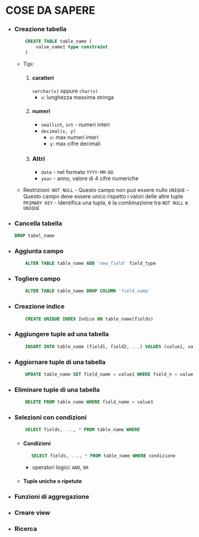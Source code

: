 # COSE DA SAPERE

* ### Creazione tabella
    ```sql
        CREATE TABLE table_name (
            value_name1 type constraint
        )
    ```
    - Tipi:
        1. #### caratteri
            `varchar(x)` oppure `char(x)`
            -    `x`: lunghezza massima stringa
        2. #### numeri
            - `smallint`, `int` - numeri interi
            - `decimal(x, y)`
                - `x`: max numeri interi
                - `y`: max cifre decimali
        3. ### Altri
            - `date` - nel formato `YYYY-MM-DD`
            - `year` - anno, valore di 4 cifre numeriche


    - Restrizioni:
        `NOT NULL` - Questo campo non può essere nullo
        `UNIQUE` - Questo campo deve essere unico rispetto i valori delle altre tuple
        `PRIMARY KEY` - Identifica una tupla, è la combinazione tra `NOT NULL` e `UNIQUE`


* ### Cancella tabella
    ```sql
    DROP tabel_name
    ```
    
* ### Aggiunta campo
    ```sql
        ALTER TABLE table_name ADD 'new_field' field_type
    ```

* ### Togliere campo
    ```sql
        ALTER TABLE table_name DROP COLUMN 'field_name'
    ```

* ### Creazione indice
    ```sql
        CREATE UNIQUE INDEX Indice ON table_name(fields)
    ```

* ### Aggiungere tuple ad una tabella
    ```sql
        INSERT INTO table_name (field1, field2, ...) VALUES (value1, value2, ...)
    ```

* ### Aggiornare tuple di una tabella
    ```sql
        UPDATE table_name SET field_name = value1 WHERE field_n = value2
    ```

* ### Eliminare tuple di una tabella
    ```sql
        DELETE FROM table_name WHERE field_name = value1
    ```

* ### Selezioni con condizioni
    ```sql
        SELECT fields, ..., * FROM table_name WHERE
    ```
    - #### Condizioni
         ```sql
            SELECT fields, ..., * FROM table_name WHERE condizione
        ```
        - operatori logici: `AND`, `OR`


    - #### Tuple uniche o ripetute

* ### Funzioni di aggregazione


* ### Creare view


* ### Ricerca